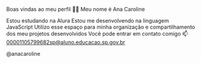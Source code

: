 Boas vindas ao meu perfil 💙💙
Meu nome é Ana Caroline 

Estou estudando na Alura
Estou me desenvolvendo na linguagem JavaScript
Utilizo esse espaço para minha organização e compartilhamento dos meu projetos desenvolvidos
Você pode entrar em contato comigo 📫
00001105799682sp@aluno.educacao.sp.gov.br

@anacaroline 
